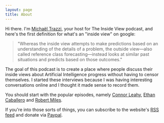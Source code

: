 ```yaml
---
layout: page
title: About
---
```


Hi there. I'm [Michaël Trazzi](https://michaeltrazzi.com), your host for The Inside View podcast, and here's the first definition for what's an "inside view" on google:

> "Whereas the inside view attempts to make predictions based on an understanding of the details of a problem, the outside view—also called reference class forecasting—instead looks at similar past situations and predicts based on those outcomes."

The goal of this podcast is to create a place where people discuss their inside views about Artificial Intelligence progress without having to censor themselves. I started these interviews because I was having interesting conversations online and I thought it made sense to record them.

You should start with the popular episodes, namely [Connor Leahy](https://theinsideview.ai/connor2), [Ethan Caballero](https://theinsideview.ai/ethan) and [Robert Miles](https://theinsideview.ai/rob).

If you're into those sorts of things, you can subscribe to the website's [RSS feed](https://theinsideview.ai/feed.xml) and donate via [Paypal](https://paypal.me/michaeltrazzi).